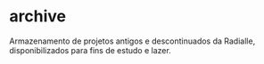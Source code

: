 # archive
Armazenamento de projetos antigos e descontinuados da Radialle, disponibilizados para fins de estudo e lazer.